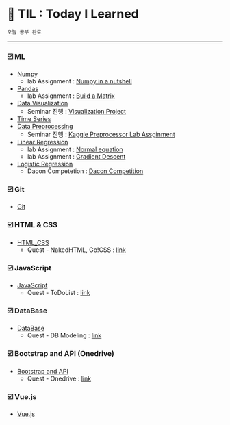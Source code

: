 # :scroll: TIL : Today I Learned
```bash
오늘 공부 완료
```

---
### :ballot_box_with_check: ML
- [Numpy](https://github.com/yongchoooon/TIL/tree/main/ML/numpy)
    - lab Assignment : [Numpy in a nutshell](https://github.com/yongchoooon/TIL/blob/main/ML/numpy/lab_assignment_numpy.ipynb)
- [Pandas](https://github.com/yongchoooon/TIL/tree/main/ML/pandas)
    - lab Assignment : [Build a Matrix](https://github.com/yongchoooon/TIL/tree/main/ML/pandas/lab_assignment_Build_a_Matrix)
- [Data Visualization](https://github.com/yongchoooon/TIL/tree/main/ML/Data_Visualiztion)
    - Seminar 진행 : [Visualization Project](https://github.com/yongchoooon/Visualization_project)
- [Time Series](https://github.com/yongchoooon/TIL/tree/main/ML/Time_Series)
- [Data Preprocessing](https://github.com/yongchoooon/TIL/tree/main/ML/Data_Preprocessing)
    - Seminar 진행 : [Kaggle Preprocessor Lab Assginment](https://github.com/yongchoooon/TIL/tree/main/ML/Data_Preprocessing/Kaggle_Preprocessor_lab_assignment)
- [Linear Regression](https://github.com/yongchoooon/TIL/tree/main/ML/Linear_Regression)
    - lab Assignment : [Normal equation](https://github.com/yongchoooon/TIL/tree/main/ML/Linear_Regression/lab_Normal_Equation)
    - lab Assignment : [Gradient Descent](https://github.com/yongchoooon/TIL/tree/main/ML/Linear_Regression/lab_Gradient_Descent)
- [Logistic Regression](https://github.com/yongchoooon/TIL/tree/main/ML/Logistic_Regression)
    - Dacon Competetion : [Dacon Competition](https://github.com/yongchoooon/TIL/tree/main/ML/Logistic_Regression/Dacon_Competition_ShoppingMall/)


### :ballot_box_with_check: Git
- [Git](https://github.com/yongchoooon/TIL/blob/main/Git) 

### :ballot_box_with_check: HTML & CSS
- [HTML_CSS](https://github.com/yongchoooon/TIL/blob/main/HTML_CSS) 
    - Quest - NakedHTML, Go!CSS : [link](./HTML_CSS/yongchoooon/)

### :ballot_box_with_check: JavaScript
- [JavaScript](https://github.com/yongchoooon/TIL/blob/main/JavaScript)
    - Quest - ToDoList : [link](./JavaScript/yongchoooon/)

### :ballot_box_with_check: DataBase
- [DataBase](https://github.com/yongchoooon/TIL/blob/main/DataBase)
    - Quest - DB Modeling : [link](./DataBase/yongchoooon/)

### :ballot_box_with_check: Bootstrap and API (Onedrive)
- [Bootstrap and API](https://github.com/yongchoooon/TIL/blob/main/Bootstrap_and_API_Quest-Onedrive) 
    - Quest - Onedrive : [link](./Bootstrap_and_API_Quest-Onedrive/yongchoooon/)
    
### :ballot_box_with_check: Vue.js
- [Vue.js](https://github.com/yongchoooon/TIL/blob/main/Vue) 